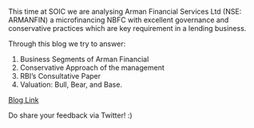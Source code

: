 This time at SOIC we are analysing Arman Financial Services Ltd (NSE: ARMANFIN) a microfinancing NBFC with excellent governance and conservative practices which are key requirement in a lending business.

Through this blog we try to answer:
1.	Business Segments of Arman Financial
2.	Conservative Approach of the management
3.	RBI’s Consultative Paper
4.	Valuation: Bull, Bear, and Base.

[Blog Link](https://soic.in/blog-description/armanfinancial)

Do share your feedback via Twitter! :)
